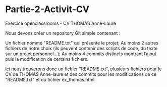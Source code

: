 # Partie-2-Activit-CV
Exercice openclassrooms - CV THOMAS Anne-Laure

Nous devons créer un repository Git simple contenant :

Un fichier nommé "README.txt" qui présente le projet;
Au moins 2 autres fichiers de notre choix (ils peuvent contenir des scripts de code, du texte sur un projet personnel...);
Au moins 4 commits distincts montrant l’ajout puis la modification de certains fichiers.

Ici nous trouverons donc un fichier "README.txt", plusieurs fichiers pour le CV de THOMAS Anne-laure et des commits pour les modifications de ce "README.txt" et du fichier ex_thomas.html

